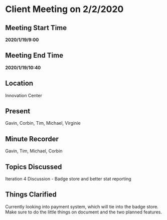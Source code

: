 # Client Meeting on 2/2/2020

## Meeting Start Time

**2020/1/19/9:00**

## Meeting End Time

**2020/1/19/10:40**

## Location

Innovation Center

## Present

Gavin, Corbin, Tim, Michael, Virginie

## Minute Recorder

Gavin, Tim, Michael, Corbin

## Topics Discussed

Iteration 4 Discussion - Badge store and better stat reporting

## Things Clarified

Currently looking into payment system, which will tie into the badge store. Make sure to do the little things on document and the two planned features.
